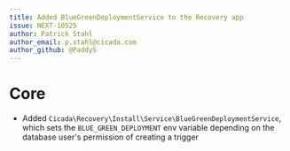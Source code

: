 ```yaml
---
title: Added BlueGreenDeploymentService to the Recovery app
issue: NEXT-10525 
author: Patrick Stahl
author_email: p.stahl@cicada.com
author_github: @PaddyS
---
```

# Core
* Added `Cicada\Recovery\Install\Service\BlueGreenDeploymentService`, which sets the `BLUE_GREEN_DEPLOYMENT` env variable depending on the database user's permission of creating a trigger
